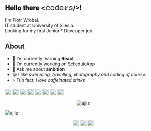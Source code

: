 <h2>𝐇𝐞𝐥𝐥𝐨 𝐭𝐡𝐞𝐫𝐞 <𝚌𝚘𝚍𝚎𝚛𝚜/>!</h2>
<p>I'm Piotr Wrobel.<br />
IT student at University of Silesia.<br />
Looking for my first Junior * Developer job.</p>

## About
* 🌱 I’m currently learning **React**
* 🔭 I’m currently working on [ScheduleApp](https://github.com/ajiiz/schedule-maker-react-app)
* 💬 Ask me about **ambition** 
* 😀 I like *swimming, travelling, photography and coding of course.*
* ⚡ Fun fact: *I love caffeinated drinks*

<p align="left"><img src="https://konpa.github.io/devicon/devicon.git/icons/react/react-original-wordmark.svg" alt="react" width="20" height="20"/> <img src="https://konpa.github.io/devicon/devicon.git/icons/cplusplus/cplusplus-original.svg" alt="cplusplus" width="20" height="20"/> <img src="https://konpa.github.io/devicon/devicon.git/icons/css3/css3-original-wordmark.svg" alt="css3" width="20" height="20"/> <img src="https://konpa.github.io/devicon/devicon.git/icons/html5/html5-original-wordmark.svg" alt="html5" width="20" height="20"/> <img src="https://konpa.github.io/devicon/devicon.git/icons/java/java-original-wordmark.svg" alt="java" width="20" height="20"/> <img src="https://konpa.github.io/devicon/devicon.git/icons/javascript/javascript-original.svg" alt="javascript" width="20" height="20"/> <img src="https://konpa.github.io/devicon/devicon.git/icons/mysql/mysql-original-wordmark.svg" alt="mysql" width="20" height="20"/> <img src="https://konpa.github.io/devicon/devicon.git/icons/sass/sass-original.svg" alt="sass" width="20" height="20"/></p><p align="center"> <img src="https://github-readme-stats.vercel.app/api?username=ajiiz&show_icons=true" alt="ajiiz" /> </p>

<p align="left"> <img src="https://komarev.com/ghpvc/?username=ajiiz" alt="ajiiz" /> </p>

<p align="center">
<a href="https://dev.to/ajiiz" target="blank"><img align="center" src="https://cdn.jsdelivr.net/npm/simple-icons@3.0.1/icons/dev-dot-to.svg" alt="ajiiz" height="20" width="20" /></a>
<a href="https://fb.com/piotr.wrobel.99" target="blank"><img align="center" src="https://cdn.jsdelivr.net/npm/simple-icons@3.0.1/icons/facebook.svg" alt="piotr.wrobel.99" height="20" width="20" /></a>
<a href="https://instagram.com/piotr_wrobel_" target="blank"><img align="center" src="https://cdn.jsdelivr.net/npm/simple-icons@3.0.1/icons/instagram.svg" alt="piotr_wrobel_" height="20" width="20" /></a>
</p>
